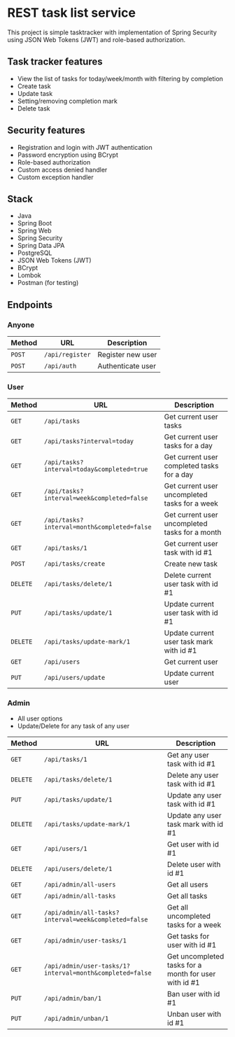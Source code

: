 # REST task list service
This project is simple tasktracker with implementation of Spring Security using JSON Web Tokens (JWT) and role-based authorization.
## Task tracker features 
- View the list of tasks for today/week/month with filtering by completion
- Create task
- Update task
- Setting/removing completion mark
- Delete task

## Security features
- Registration and login with JWT authentication
- Password encryption using BCrypt
- Role-based authorization
- Custom access denied handler
- Custom exception handler

## Stack
- Java
- Spring Boot
- Spring Web
- Spring Security
- Spring Data JPA
- PostgreSQL
- JSON Web Tokens (JWT)
- BCrypt
- Lombok
- Postman (for testing)

## Endpoints
### Anyone
| Method   | URL                                      | Description                              |
| -------- | ---------------------------------------- | ---------------------------------------- |
| `POST`   | `/api/register`                          | Register new user                        |
| `POST`   | `/api/auth`                              | Authenticate user                        |

### User
| Method   | URL                                      | Description                              |
| -------- | ---------------------------------------- | ---------------------------------------- |
| `GET`   | `/api/tasks`                          | Get current user tasks                        |
| `GET`   | `/api/tasks?interval=today`                          | Get current user tasks for a day                         |
| `GET`   | `/api/tasks?interval=today&completed=true`                          | Get current user completed tasks for a day                         |
| `GET`   | `/api/tasks?interval=week&completed=false`                          | Get current user uncompleted tasks for a week                         |
| `GET`   | `/api/tasks?interval=month&completed=false`                          | Get current user uncompleted tasks for a month                         |
| `GET`   | `/api/tasks/1`                              | Get current user task with id #1                 |
| `POST`   | `/api/tasks/create`                          | Create new task                        |
| `DELETE`   | `/api/tasks/delete/1`                              | Delete current user task with id #1                 |
| `PUT`   | `/api/tasks/update/1`                          | Update current user task with id #1                        |
| `DELETE`   | `/api/tasks/update-mark/1`                              | Update current user task mark with id #1                 |
| `GET`   | `/api/users`                          | Get current user                        |
| `PUT`   | `/api/users/update`                          | Update current user                        |

### Admin
- All user options
- Update/Delete for any task of any user

| Method   | URL                                      | Description                              |
| -------- | ---------------------------------------- | ---------------------------------------- |
| `GET`   | `/api/tasks/1`                              | Get any user task with id #1                 |
| `DELETE`   | `/api/tasks/delete/1`                              | Delete any user task with id #1                 |
| `PUT`   | `/api/tasks/update/1`                          | Update any user task with id #1                        |
| `DELETE`   | `/api/tasks/update-mark/1`                              | Update any user task mark with id #1                 |
| `GET`   | `/api/users/1`                          | Get user with id #1                        |
| `DELETE`   | `/api/users/delete/1`                          | Delete user with id #1                        |
| `GET`   | `/api/admin/all-users`                          | Get all users                        |
| `GET`   | `/api/admin/all-tasks`                          | Get all tasks                        |
| `GET`   | `/api/admin/all-tasks?interval=week&completed=false`          | Get all uncompleted tasks for a week                 |
| `GET`   | `/api/admin/user-tasks/1`                          | Get tasks for user with id #1                       |
| `GET`   | `/api/admin/user-tasks/1?interval=month&completed=false`          | Get uncompleted tasks for a month for user with id #1                 |
| `PUT`   | `/api/admin/ban/1`                          | Ban user with id #1                       |
| `PUT`   | `/api/admin/unban/1`                          | Unban user with id #1                       |
